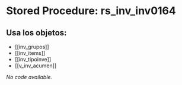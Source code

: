 # Stored Procedure: rs_inv_inv0164

## Usa los objetos:
- [[inv_grupos]]
- [[inv_items]]
- [[inv_tipoinve]]
- [[v_inv_acumen]]

*No code available.*
